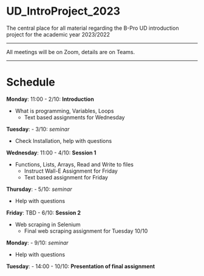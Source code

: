 # UD_IntroProject_2023

The central place for all material regarding the B-Pro UD introduction project for the academic year 2023/2022

----

All meetings will be on Zoom, details are on Teams. 

----
# Schedule
__Monday__: 11:00 - 2/10: __Introduction__

- What is programming, Variables, Loops
    - Text based assignments for Wednesday

__Tuesday__: - 3/10: _seminar_
- Check Installation, help with questions

__Wednesday__: 11:00 - 4/10: __Session 1__
- Functions, Lists, Arrays, Read and Write to files
    - Instruct Wall-E Assignment for Friday
    - Text based assignment for Friday

__Thursday__: - 5/10: _seminar_
- Help with questions

__Friday__: TBD - 6/10: __Session 2__
- Web scraping in Selenium
    - Final web scraping assignment for Tuesday 10/10

__Monday__: - 9/10: _seminar_
- Help with questions

__Tuesday__: - 14:00 - 10/10: __Presentation of final assignment__

